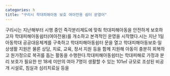 ```yaml
---
categories: h
title: "구리시 학대피해아동 보호 여아전용 쉼터 문열어"
---
```

구리시는 지난해부터 시행 중인 즉각분리제도에 맞춰 학대피해아동을 안전하게 보호하고자 학대피해아동쉼터(여아전용)를 개소하고 본격적인 운영을 시작했다.시는 지난 1일 아동학대 공공대응체계를 구축하고 학대피해아동쉼터 문을 열고 학대피해아동보호·일상생활 지원은 물론 상담, 치료, 교육, 정서 지원 등을 함께 지원해 아동이 충분히 회복하고 원가정으로 복귀를 돕는 활동을 수행한다.학대피해아동쉼터는 학대피해로 가정과 분리 보호가 필요한 만 18세 미만의 여아 7명이 생활할 수 있는 101㎡ 규모로 조성된 비공개 시설로, 침실과 심리치료실 등을